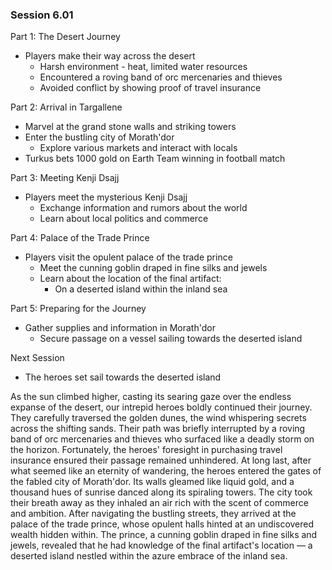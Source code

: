 ### Session 6.01 ###


 Part 1: The Desert Journey
- Players make their way across the desert
  - Harsh environment - heat, limited water resources
  - Encountered a roving band of orc mercenaries and thieves
  - Avoided conflict by showing proof of travel insurance

 Part 2: Arrival in Targallene
- Marvel at the grand stone walls and striking towers
- Enter the bustling city of Morath'dor
  - Explore various markets and interact with locals
- Turkus bets 1000 gold on Earth Team winning in football match

 Part 3: Meeting Kenji Dsajj
- Players meet the mysterious Kenji Dsajj
  - Exchange information and rumors about the world
  - Learn about local politics and commerce

 Part 4: Palace of the Trade Prince
- Players visit the opulent palace of the trade prince
  - Meet the cunning goblin draped in fine silks and jewels
  - Learn about the location of the final artifact:
    - On a deserted island within the inland sea

 Part 5: Preparing for the Journey
- Gather supplies and information in Morath'dor
  - Secure passage on a vessel sailing towards the deserted island

 Next Session
- The heroes set sail towards the deserted island



As the sun climbed higher, casting its searing gaze over the endless expanse of the desert, our intrepid heroes boldly continued their journey. They carefully traversed the golden dunes, the wind whispering secrets across the shifting sands. Their path was briefly interrupted by a roving band of orc mercenaries and thieves who surfaced like a deadly storm on the horizon. Fortunately, the heroes' foresight in purchasing travel insurance ensured their passage remained unhindered.
At long last, after what seemed like an eternity of wandering, the heroes entered the gates of the fabled city of Morath'dor. Its walls gleamed like liquid gold, and a thousand hues of sunrise danced along its spiraling towers. The city took their breath away as they inhaled an air rich with the scent of commerce and ambition.
After navigating the bustling streets, they arrived at the palace of the trade prince, whose opulent halls hinted at an undiscovered wealth hidden within. The prince, a cunning goblin draped in fine silks and jewels, revealed that he had knowledge of the final artifact's location — a deserted island nestled within the azure embrace of the inland sea.
